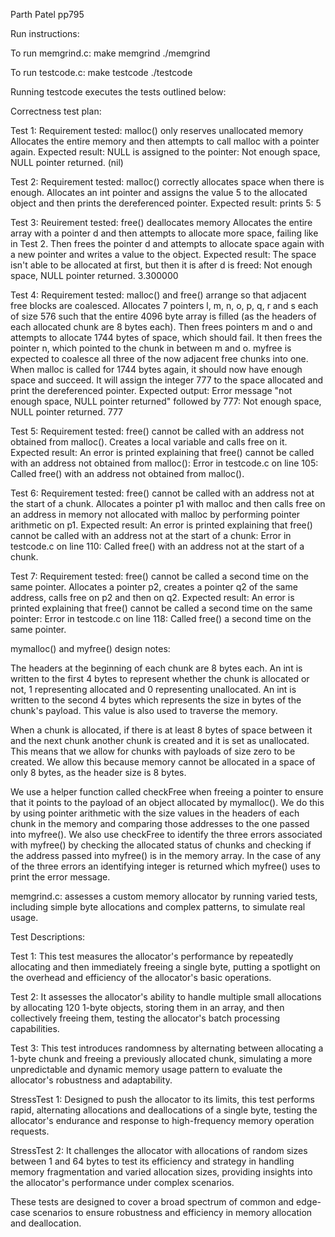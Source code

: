 Parth Patel pp795

Run instructions:

To run memgrind.c:
make memgrind
./memgrind

To run testcode.c:
make testcode
./testcode

Running testcode executes the tests outlined below:

Correctness test plan:

Test 1:
Requirement tested: malloc() only reserves unallocated memory 
Allocates the entire memory and then attempts to call malloc with a pointer again.
Expected result: NULL is assigned to the pointer:
Not enough space, NULL pointer returned.
(nil)

Test 2:
Requirement tested: malloc() correctly allocates space when there is enough.
Allocates an int pointer and assigns the value 5 to the allocated object and then prints the dereferenced pointer.
Expected result: prints 5:
5

Test 3:
Reuirement tested: free() deallocates memory
Allocates the entire array with a pointer d and then attempts to allocate more space, failing like in Test 2. Then frees the pointer d and attempts to allocate space again with a new pointer and writes a value to the object.
Expected result: The space isn't able to be allocated at first, but then it is after d is freed:
Not enough space, NULL pointer returned.
3.300000

Test 4:
Requirement tested: malloc() and free() arrange so that adjacent free blocks are coalesced.
Allocates 7 pointers l, m, n, o, p, q, r and s each of size 576 such that the entire 4096 byte array is filled (as the headers of each allocated chunk are 8 bytes each). Then frees pointers m and o and attempts to allocate 1744 bytes of space, which should fail. It then frees the pointer n, which pointed to the chunk in between m and o. myfree is expected to coalesce all three of the now adjacent free chunks into one. When malloc is called for 1744 bytes again, it should now have enough space and succeed. It will assign the integer 777 to the space allocated and print the dereferenced pointer.
Expected output: Error message "not enough space, NULL pointer returned" followed by 777:
Not enough space, NULL pointer returned.
777

Test 5: 
Requirement tested: free() cannot be called with an address not obtained from malloc().
Creates a local variable and calls free on it.
Expected result: An error is printed explaining that free() cannot be called with an address not obtained from malloc():
Error in testcode.c on line 105: Called free() with an address not obtained from malloc().

Test 6:
Requirement tested: free() cannot be called with an address not at the start of a chunk.
Allocates a pointer p1 with malloc and then calls free on an address in memory not allocated with malloc by performing pointer arithmetic on p1.
Expected result: An error is printed explaining that free() cannot be called with an address not at the start of a chunk:
Error in testcode.c on line 110: Called free() with an address not at the start of a chunk.

Test 7:
Requirement tested: free() cannot be called a second time on the same pointer.
Allocates a pointer p2, creates a pointer q2 of the same address, calls free on p2 and then on q2.
Expected result: An error is printed explaining that free() cannot be called a second time on the same pointer:
Error in testcode.c on line 118: Called free() a second time on the same pointer.

mymalloc() and myfree() design notes:

The headers at the beginning of each chunk are 8 bytes each. An int is written to the first 4 bytes to represent whether the chunk is allocated or not, 1 representing allocated and 0 representing unallocated. An int is written to the second 4 bytes which represents the size in bytes of the chunk's payload. This value is also used to traverse the memory.

When a chunk is allocated, if there is at least 8 bytes of space between it and the next chunk another chunk is created and it is set as unallocated. This means that we allow for chunks with payloads of size zero to be created. We allow this because memory cannot be allocated in a space of only 8 bytes, as the header size is 8 bytes.

We use a helper function called checkFree when freeing a pointer to ensure that it points to the payload of an object allocated by mymalloc(). We do this by using pointer arithmetic with the size values in the headers of each chunk in the memory and comparing those addresses to the one passed into myfree(). We also use checkFree to identify the three errors associated with myfree() by checking the allocated status of chunks and checking if the address passed into myfree() is in the memory array. In the case of any of the three errors an identifying integer is returned which myfree() uses to print the error message.

memgrind.c: assesses a custom memory allocator by running varied tests, including simple byte allocations and complex patterns, to simulate real usage.

Test Descriptions:

  Test 1: This test measures the allocator's performance by repeatedly allocating and then immediately freeing a single byte, putting a 
  spotlight on the overhead and efficiency of the allocator's basic operations.

  Test 2: It assesses the allocator's ability to handle multiple small allocations by allocating 120 1-byte objects, storing them in an 
  array, and then collectively freeing them, testing the allocator's batch processing capabilities.

  Test 3: This test introduces randomness by alternating between allocating a 1-byte chunk and freeing a previously allocated chunk, 
  simulating a more unpredictable and dynamic memory usage pattern to evaluate the allocator's robustness and adaptability.

  StressTest 1: Designed to push the allocator to its limits, this test performs rapid, alternating allocations and deallocations of a 
  single byte, testing the allocator's endurance and response to high-frequency memory operation requests.

  StressTest 2: It challenges the allocator with allocations of random sizes between 1 and 64 bytes to test its efficiency and strategy in 
  handling memory fragmentation and varied allocation sizes, providing insights into the allocator's performance under complex scenarios.

These tests are designed to cover a broad spectrum of common and edge-case scenarios to ensure robustness and efficiency in memory allocation and deallocation.

